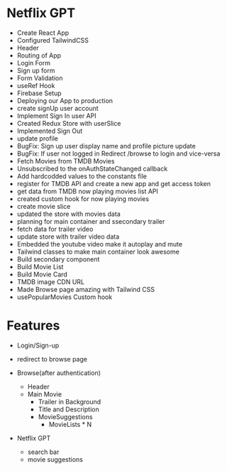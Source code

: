 # Netflix GPT

- Create React App
- Configured TailwindCSS
- Header
- Routing of App
- Login Form
- Sign up form
- Form Validation
- useRef Hook
- Firebase Setup
- Deploying our App to production
- create signUp user account
- Implement Sign In user API
- Created Redux Store with userSlice
- Implemented Sign Out
- update profile 
- BugFix: Sign up user display name and profile picture update
- BugFix: If user not logged in Redirect /browse to login and vice-versa
- Fetch Movies from TMDB Movies 
- Unsubscribed to the onAuthStateChanged callback
- Add hardcodded values to the constants file
- register for TMDB API and create a new app and get access token 
- get data from TMDB now playing movies list API
- created custom hook for now playing movies
- create movie slice
- updated the store with movies data
- planning for main container and ssecondary trailer
- fetch data for trailer video 
- update store with trailer video data
- Embedded the youtube video make it autoplay and mute
- Tailwind classes to make main container look awesome
- Build secondary component
- Build Movie List
- Build Movie Card
- TMDB image CDN URL
- Made Browse page amazing with Tailwind CSS
- usePopularMovies Custom hook

# Features
- Login/Sign-up
- redirect to browse page

- Browse(after authentication)
    - Header
    - Main Movie
        - Trailer in Background
        - Title and Description
        - MovieSuggestions
            - MovieLists * N
- Netflix GPT
    - search bar
    - movie suggestions
